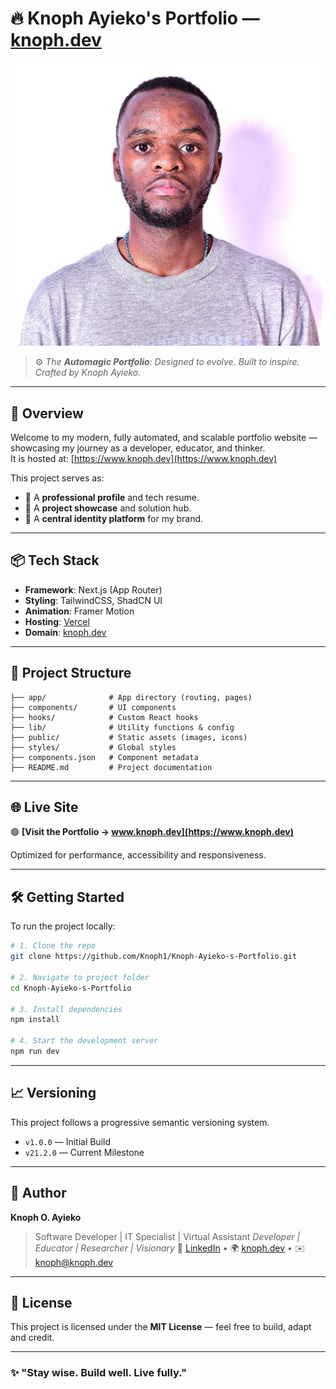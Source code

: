 # 🔥 Knoph Ayieko's Portfolio — [knoph.dev](https://www.knoph.dev)

![Portfolio Banner](https://raw.githubusercontent.com/Knoph1/knoph.dev/main/public/images/profile.png)

> ⚙️ _The **Automagic Portfolio**: Designed to evolve. Built to inspire. Crafted by Knoph Ayieko._

---

## 🚀 Overview

Welcome to my modern, fully automated, and scalable portfolio website — showcasing my journey as a developer, educator, and thinker.  
It is hosted at: [https://www.knoph.dev](https://www.knoph.dev)

This project serves as:
- 🧠 A **professional profile** and tech resume.
- 💼 A **project showcase** and solution hub.
- 🧭 A **central identity platform** for my brand.

---

## 📦 Tech Stack

- **Framework**: Next.js (App Router)
- **Styling**: TailwindCSS, ShadCN UI
- **Animation**: Framer Motion
- **Hosting**: [Vercel](https://vercel.com)
- **Domain**: [knoph.dev](https://www.knoph.dev)

---

## 📂 Project Structure

```
├── app/              # App directory (routing, pages)
├── components/       # UI components
├── hooks/            # Custom React hooks
├── lib/              # Utility functions & config
├── public/           # Static assets (images, icons)
├── styles/           # Global styles
├── components.json   # Component metadata
├── README.md         # Project documentation
```

---

## 🌐 Live Site

🟢 **[Visit the Portfolio → www.knoph.dev](https://www.knoph.dev)**

Optimized for performance, accessibility and responsiveness.

---

## 🛠️ Getting Started

To run the project locally:

```bash
# 1. Clone the repo
git clone https://github.com/Knoph1/Knoph-Ayieko-s-Portfolio.git

# 2. Navigate to project folder
cd Knoph-Ayieko-s-Portfolio

# 3. Install dependencies
npm install

# 4. Start the development server
npm run dev
```

---

## 📈 Versioning

This project follows a progressive semantic versioning system.

- `v1.0.0`       — Initial Build
- `v21.2.0`      — Current Milestone

---

## 👤 Author

**Knoph O. Ayieko**
> Software Developer | IT Specialist | Virtual Assistant
> _Developer | Educator | Researcher | Visionary_
💼 [LinkedIn](https://linkedin.com/in/knoph1) • 🌍 [knoph.dev](https://www.knoph.dev) • ✉️ knoph@knoph.dev

---

## 📝 License

This project is licensed under the **MIT License** — feel free to build, adapt and credit.

---

### ✨ "Stay wise. Build well. Live fully."
